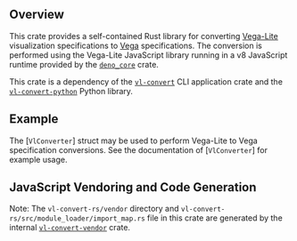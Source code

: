 ## Overview
This crate provides a self-contained Rust library for converting [Vega-Lite](https://vega.github.io/vega-lite/) visualization specifications to [Vega](https://vega.github.io/vega/) specifications.  The conversion is performed using the Vega-Lite JavaScript library running in a v8 JavaScript runtime provided by the [`deno_core`](https://crates.io/crates/deno_core) crate.

This crate is a dependency of the [`vl-convert`](https://crates.io/crates/vl-convert) CLI application crate and the [`vl-convert-python`](https://pypi.org/project/vl-convert-python/) Python library.

## Example
The [`VlConverter`] struct may be used to perform Vega-Lite to Vega specification conversions. See the documentation of [`VlConverter`] for example usage.

## JavaScript Vendoring and Code Generation
Note: The `vl-convert-rs/vendor` directory and `vl-convert-rs/src/module_loader/import_map.rs` file in this crate are generated by the internal [`vl-convert-vendor`](https://github.com/jonmmease/vl-convert/tree/main/vl-convert-vendor) crate.

